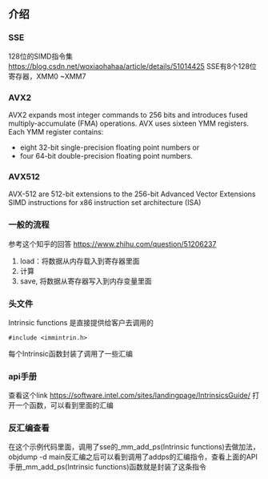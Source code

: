 ## 介绍
### SSE
128位的SIMD指令集
https://blog.csdn.net/woxiaohahaa/article/details/51014425
SSE有8个128位寄存器，XMM0 ~XMM7


### AVX2
AVX2 expands most integer commands to 256 bits and introduces fused multiply-accumulate (FMA) operations.
AVX uses sixteen YMM registers. Each YMM register contains:
* eight 32-bit single-precision floating point numbers or
* four 64-bit double-precision floating point numbers.

### AVX512
AVX-512 are 512-bit extensions to the 256-bit Advanced Vector Extensions SIMD instructions for x86 instruction set architecture (ISA) 

### 一般的流程
参考这个知乎的回答
https://www.zhihu.com/question/51206237
1. load：将数据从内存载入到寄存器里面
2. 计算
3. save, 将数据从寄存器写入到内存变量里面

### 头文件
Intrinsic functions 是直接提供给客户去调用的
```
#include <immintrin.h>
```
每个Intrinsic函数封装了调用了一些汇编

### api手册
查看这个link
https://software.intel.com/sites/landingpage/IntrinsicsGuide/
打开一个函数，可以看到里面的汇编

### 反汇编查看
在这个示例代码里面，调用了sse的_mm_add_ps(Intrinsic functions)去做加法，objdump -d main反汇编之后可以看到调用了addps的汇编指令，查看上面的API手册_mm_add_ps(Intrinsic functions)函数就是封装了这条指令